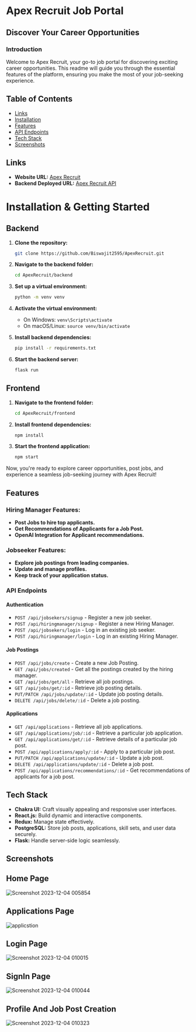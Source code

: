 # Apex Recruit Job Portal

## Discover Your Career Opportunities

### Introduction

Welcome to Apex Recruit, your go-to job portal for discovering exciting career opportunities. This readme will guide you through the essential features of the platform, ensuring you make the most of your job-seeking experience.

## Table of Contents

- [Links](#links)
- [Installation](#installation--getting-started)
- [Features](#features)
- [API Endpoints](#api-endpoints)
- [Tech Stack](#tech-stack)
- [Screenshots](#screenshots)

## Links

- **Website URL:** [Apex Recruit](https://apexrecruit.netlify.app/)
- **Backend Deployed URL:** [Apex Recruit API](https://apexrecruit-api-flask-app.onrender.com)

# Installation & Getting Started

## Backend

1. **Clone the repository:**
    ```bash
    git clone https://github.com/Biswajit2595/ApexRecruit.git
    ```

2. **Navigate to the backend folder:**
    ```bash
    cd ApexRecruit/backend
    ```

3. **Set up a virtual environment:**
    ```bash
    python -m venv venv
    ```

4. **Activate the virtual environment:**
    - On Windows: `venv\Scripts\activate`
    - On macOS/Linux: `source venv/bin/activate`

5. **Install backend dependencies:**
    ```bash
    pip install -r requirements.txt
    ```

6. **Start the backend server:**
    ```bash
    flask run
    ```

## Frontend

1. **Navigate to the frontend folder:**
    ```bash
    cd ApexRecruit/frontend
    ```

2. **Install frontend dependencies:**
    ```bash
    npm install
    ```

3. **Start the frontend application:**
    ```bash
    npm start
    ```

Now, you're ready to explore career opportunities, post jobs, and experience a seamless job-seeking journey with Apex Recruit!


## Features

### Hiring Manager Features:

- **Post Jobs to hire top applicants.**
- **Get Recommendations of Applicants for a Job Post.**
- **OpenAI Integration for Applicant recommendations.**

### Jobseeker Features:

- **Explore job postings from leading companies.**
- **Update and manage profiles.**
- **Keep track of your application status.**

### **API Endpoints**

#### **Authentication**

- `POST /api/jobsekers/signup` - Register a new job seeker.
- `POST /api/hiringmanager/signup` - Register a new Hiring Manager.
- `POST /api/jobsekers/login` - Log in an existing job seeker.
- `POST /api/hiringmanager/login` - Log in an existing Hiring Manager.

#### **Job Postings**

- `POST /api/jobs/create` - Create a new Job Posting.
- `GET /api/jobs/created` - Get all the postings created by the hiring manager.
- `GET /api/jobs/get/all` - Retrieve all job postings.
- `GET /api/jobs/get/:id` - Retrieve job posting details.
- `PUT/PATCH /api/jobs/update/:id` - Update job posting details.
- `DELETE /api/jobs/delete/:id` - Delete a job posting.

#### **Applications**

- `GET /api/applications` - Retrieve all job applications.
- `GET /api/applications/job/:id` - Retrieve a particular job application.
- `GET /api/applications/get/:id` - Retrieve details of a particular job post.
- `POST /api/applications/apply/:id` - Apply to a particular job post.
- `PUT/PATCH /api/applications/update/:id` - Update a job post.
- `DELETE /api/applications/update/:id` - Delete a job post.
- `POST /api/applications/recommendations/:id` - Get recommendations of applicants for a job post.

## Tech Stack

- **Chakra UI:** Craft visually appealing and responsive user interfaces.
- **React.js:** Build dynamic and interactive components.
- **Redux:** Manage state effectively.
- **PostgreSQL:** Store job posts, applications, skill sets, and user data securely.
- **Flask:** Handle server-side logic seamlessly.

## Screenshots

## Home Page
![Screenshot 2023-12-04 005854](https://github.com/Biswajit2595/ApexRecruit/assets/115461295/d8b070f7-ea5b-45b9-b306-8f1b1f4cb0cd)

## Applications Page
![applicstion](https://github.com/Biswajit2595/ApexRecruit/assets/115461295/99039e56-40f0-47a5-bd9d-60b787e21797)

## Login Page
![Screenshot 2023-12-04 010015](https://github.com/Biswajit2595/ApexRecruit/assets/115461295/2e9b1579-d837-4ce2-b7d7-80ef54a66a8e)

## SignIn Page
![Screenshot 2023-12-04 010044](https://github.com/Biswajit2595/ApexRecruit/assets/115461295/dae4d74d-e989-4639-bc11-7a7f73563905)

## Profile And Job Post Creation
![Screenshot 2023-12-04 010323](https://github.com/Biswajit2595/ApexRecruit/assets/115461295/d4bdf360-942b-4113-b90b-6221ec20fb47)
